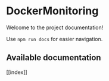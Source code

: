 # DockerMonitoring

Welcome to the project documentation!

Use `npm run docs` for easier navigation.

## Available documentation

[[index]]
